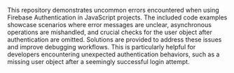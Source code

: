 This repository demonstrates uncommon errors encountered when using Firebase Authentication in JavaScript projects.  The included code examples showcase scenarios where error messages are unclear, asynchronous operations are mishandled, and crucial checks for the user object after authentication are omitted. Solutions are provided to address these issues and improve debugging workflows.  This is particularly helpful for developers encountering unexpected authentication behaviors, such as a missing user object after a seemingly successful login attempt.